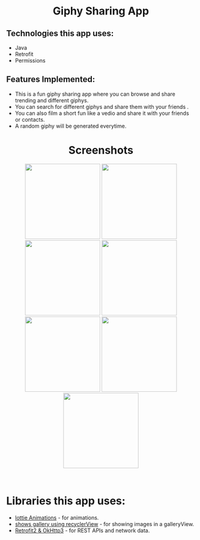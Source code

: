 <h1 align="center">Giphy Sharing App</h1>
<p align="center">

 
 ## Technologies this app uses:
* Java
* Retrofit
* Permissions

## Features Implemented:
* This is a fun giphy sharing app where you can browse and share trending and different  giphys.<br>
* You can search for different giphys and share them with your friends .<br>
*  You  can also film a short fun like a vedio and share it with your friends or contacts.<br>
*  A random giphy will be generated everytime.

<h1 align="center">Screenshots</h1>
<p align="center">
<img src="https://user-images.githubusercontent.com/75353862/118628358-2a02f800-b7ea-11eb-9e5b-3be09c282826.jpg" width="200" />      <img src="https://user-images.githubusercontent.com/75353862/118628375-2cfde880-b7ea-11eb-9622-905e06c5103a.jpg" width="200" />   <img src="https://user-images.githubusercontent.com/75353862/118628385-2f604280-b7ea-11eb-924b-b402009d3e70.jpg" width="200" />   <img src="https://user-images.githubusercontent.com/75353862/118628397-31c29c80-b7ea-11eb-8e0f-96291adba800.jpg" width="200" />    <img src="https://user-images.githubusercontent.com/75353862/118628476-42731280-b7ea-11eb-843e-51361d9c8484.jpg" width="200" />    <img src="https://user-images.githubusercontent.com/75353862/118628532-4ef76b00-b7ea-11eb-9ef9-b25f99507c38.jpg" width="200" />  <img src="https://user-images.githubusercontent.com/75353862/118629790-8dd9f080-b7eb-11eb-8dcb-7d2e7e326a16.jpg" width="200" />  
</p><br>

# Libraries this app uses:
* [lottie Animations](https://github.com/airbnb/lottie-android) - for animations.
* [shows gallery using recyclerView](https://github.com/ryanlijianchang/Recyclerview-Gallery) - for showing images in a galleryView.
* [Retrofit2 & OkHttp3](https://github.com/square/retrofit) - for REST APIs and network data.
